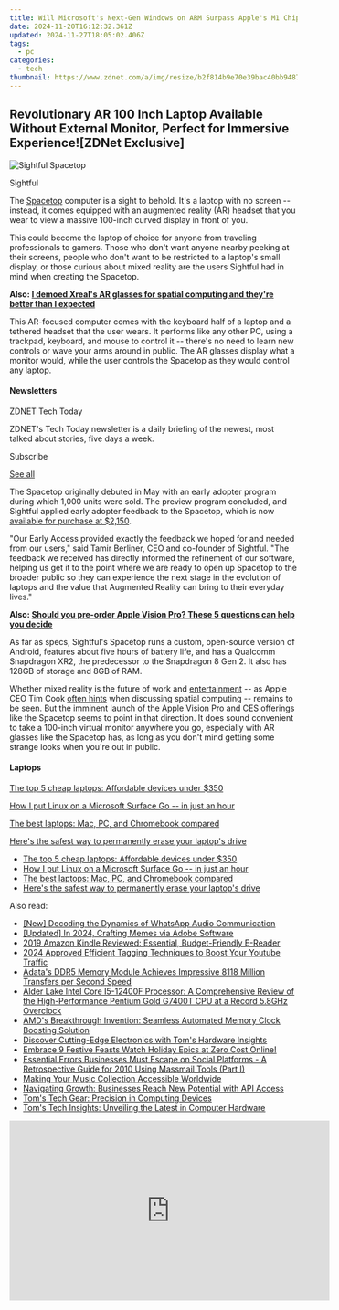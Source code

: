 ```yaml
---
title: Will Microsoft's Next-Gen Windows on ARM Surpass Apple's M1 Chips in Performance? A Deep Dive Into Future Tech
date: 2024-11-20T16:12:32.361Z
updated: 2024-11-27T18:05:02.406Z
tags:
  - pc
categories:
  - tech
thumbnail: https://www.zdnet.com/a/img/resize/b2f814b9e70e39bac40bb9487a58ad31f470cebd/2023/11/30/ef68a551-ce69-4159-8cce-3e88681376d3/microsoft-surface-laptop-studio-2-2.jpg?width=278&height=156&fit=crop&auto=webp
---
```


## Revolutionary AR 100 Inch Laptop Available Without External Monitor, Perfect for Immersive Experience![ZDNet Exclusive]

![Sightful Spacetop](https://www.zdnet.com/a/img/resize/7ff64b211bccdae9e023f61cf988dce7f8e58804/2024/01/18/92490641-9e15-4cbc-b3d4-66c68141e43c/spacetop.jpg?auto=webp&width=1280)

Sightful

The [Spacetop](https://sightful.com/) computer is a sight to behold. It's a laptop with no screen -- instead, it comes equipped with an augmented reality (AR) headset that you wear to view a massive 100-inch curved display in front of you. 

This could become the laptop of choice for anyone from traveling professionals to gamers. Those who don't want anyone nearby peeking at their screens, people who don't want to be restricted to a laptop's small display, or those curious about mixed reality are the users Sightful had in mind when creating the Spacetop. 

**Also: [I demoed Xreal's AR glasses for spatial computing and they're better than I expected](https://www.zdnet.com/article/i-demoed-xreals-ar-glasses-for-spatial-computing-and-theyre-better-than-i-expected/)**

This AR-focused computer comes with the keyboard half of a laptop and a tethered headset that the user wears. It performs like any other PC, using a trackpad, keyboard, and mouse to control it -- there's no need to learn new controls or wave your arms around in public. The AR glasses display what a monitor would, while the user controls the Spacetop as they would control any laptop.

#### Newsletters

ZDNET Tech Today

ZDNET's Tech Today newsletter is a daily briefing of the newest, most talked about stories, five days a week.

 Subscribe

[See all](https://www.zdnet.com/newsletters/)

The Spacetop originally debuted in May with an early adopter program during which 1,000 units were sold. The preview program concluded, and Sightful applied early adopter feedback to the Spacetop, which is now [available for purchase at $2,150](https://sightful.com/).

"Our Early Access provided exactly the feedback we hoped for and needed from our users," said Tamir Berliner, CEO and co-founder of Sightful. "The feedback we received has directly informed the refinement of our software, helping us get it to the point where we are ready to open up Spacetop to the broader public so they can experience the next stage in the evolution of laptops and the value that Augmented Reality can bring to their everyday lives."

**Also: [Should you pre-order Apple Vision Pro? These 5 questions can help you decide](https://www.zdnet.com/article/apple-vision-pro-should-you-pre-order/)**

As far as specs, Sightful's Spacetop runs a custom, open-source version of Android, features about five hours of battery life, and has a Qualcomm Snapdragon XR2, the predecessor to the Snapdragon 8 Gen 2\. It also has 128GB of storage and 8GB of RAM. 

Whether mixed reality is the future of work and [entertainment](https://www.zdnet.com/article/apple-is-now-marketing-vision-pro-as-the-ultimate-entertainment-device/) \-- as Apple CEO Tim Cook [often hints](https://www.zdnet.com/article/apple-vision-pro-in-stores-february-2-pre-orders-start-january-19/) when discussing spatial computing -- remains to be seen. But the imminent launch of the Apple Vision Pro and CES offerings like the Spacetop seems to point in that direction. It does sound convenient to take a 100-inch virtual monitor anywhere you go, especially with AR glasses like the Spacetop has, as long as you don't mind getting some strange looks when you're out in public. 

#### Laptops

[The top 5 cheap laptops: Affordable devices under $350](https://www.zdnet.com/article/best-cheap-laptop/ "The top 5 cheap laptops: Affordable devices under $350")

[How I put Linux on a Microsoft Surface Go -- in just an hour](https://www.zdnet.com/article/how-i-put-linux-on-a-microsoft-surface-go-in-just-an-hour/ "How I put Linux on a Microsoft Surface Go -- in just an hour")

[The best laptops: Mac, PC, and Chromebook compared](https://www.zdnet.com/article/best-laptop/ "The best laptops: Mac, PC, and Chromebook compared")

[Here's the safest way to permanently erase your laptop's drive](https://www.zdnet.com/article/wiping-a-windows-laptop-heres-the-safest-free-way-to-erase-your-personal-data/ "Here's the safest way to permanently erase your laptop's drive")

* [The top 5 cheap laptops: Affordable devices under $350](https://www.zdnet.com/article/best-cheap-laptop/ "The top 5 cheap laptops: Affordable devices under $350")
* [How I put Linux on a Microsoft Surface Go -- in just an hour](https://www.zdnet.com/article/how-i-put-linux-on-a-microsoft-surface-go-in-just-an-hour/ "How I put Linux on a Microsoft Surface Go -- in just an hour")
* [The best laptops: Mac, PC, and Chromebook compared](https://www.zdnet.com/article/best-laptop/ "The best laptops: Mac, PC, and Chromebook compared")
* [Here's the safest way to permanently erase your laptop's drive](https://www.zdnet.com/article/wiping-a-windows-laptop-heres-the-safest-free-way-to-erase-your-personal-data/ "Here's the safest way to permanently erase your laptop's drive")

<ins class="adsbygoogle"
     style="display:block"
     data-ad-format="autorelaxed"
     data-ad-client="ca-pub-7571918770474297"
     data-ad-slot="1223367746"></ins>

<ins class="adsbygoogle"
     style="display:block"
     data-ad-client="ca-pub-7571918770474297"
     data-ad-slot="8358498916"
     data-ad-format="auto"
     data-full-width-responsive="true"></ins>

<span class="atpl-alsoreadstyle">Also read:</span>
<div><ul>
<li><a href="https://fox-blue.techidaily.com/new-decoding-the-dynamics-of-whatsapp-audio-communication/"><u>[New] Decoding the Dynamics of WhatsApp Audio Communication</u></a></li>
<li><a href="https://fox-direct.techidaily.com/updated-in-2024-crafting-memes-via-adobe-software/"><u>[Updated] In 2024, Crafting Memes via Adobe Software</u></a></li>
<li><a href="https://buynow-marvelous.techidaily.com/2019-amazon-kindle-reviewed-essential-budget-friendly-e-reader/"><u>2019 Amazon Kindle Reviewed: Essential, Budget-Friendly E-Reader</u></a></li>
<li><a href="https://youtube-video-recordings.techidaily.com/2024-approved-efficient-tagging-techniques-to-boost-your-youtube-traffic/"><u>2024 Approved Efficient Tagging Techniques to Boost Your Youtube Traffic</u></a></li>
<li><a href="https://hardware-reviews.techidaily.com/adatas-ddr5-memory-module-achieves-impressive-8118-million-transfers-per-second-speed/"><u>Adata's DDR5 Memory Module Achieves Impressive 8118 Million Transfers per Second Speed</u></a></li>
<li><a href="https://hardware-reviews.techidaily.com/alder-lake-intel-core-i5-12400f-processor-a-comprehensive-review-of-the-high-performance-pentium-gold-g7400t-cpu-at-a-record-58ghz-overclock/"><u>Alder Lake Intel Core I5-12400F Processor: A Comprehensive Review of the High-Performance Pentium Gold G7400T CPU at a Record 5.8GHz Overclock</u></a></li>
<li><a href="https://hardware-reviews.techidaily.com/amds-breakthrough-invention-seamless-automated-memory-clock-boosting-solution/"><u>AMD's Breakthrough Invention: Seamless Automated Memory Clock Boosting Solution</u></a></li>
<li><a href="https://hardware-reviews.techidaily.com/discover-cutting-edge-electronics-with-toms-hardware-insights/"><u>Discover Cutting-Edge Electronics with Tom's Hardware Insights</u></a></li>
<li><a href="https://youtube-lab.techidaily.com/ce-9-festive-feasts-watch-holiday-epics-at-zero-cost-online/"><u>Embrace 9 Festive Feasts Watch Holiday Epics at Zero Cost Online!</u></a></li>
<li><a href="https://win-ratings.techidaily.com/essential-errors-businesses-must-escape-on-social-platforms-a-retrospective-guide-for-2010-using-massmail-tools-part-i/"><u>Essential Errors Businesses Must Escape on Social Platforms - A Retrospective Guide for 2010 Using Massmail Tools (Part I)</u></a></li>
<li><a href="https://youtube-zero.techidaily.com/g-your-music-collection-accessible-worldwide/"><u>Making Your Music Collection Accessible Worldwide</u></a></li>
<li><a href="https://tech-hub.techidaily.com/navigating-growth-businesses-reach-new-potential-with-api-access/"><u>Navigating Growth: Businesses Reach New Potential with API Access</u></a></li>
<li><a href="https://hardware-reviews.techidaily.com/toms-tech-gear-precision-in-computing-devices/"><u>Tom's Tech Gear: Precision in Computing Devices</u></a></li>
<li><a href="https://hardware-reviews.techidaily.com/toms-tech-insights-unveiling-the-latest-in-computer-hardware-t17239718671413/"><u>Tom's Tech Insights: Unveiling the Latest in Computer Hardware</u></a></li>
</ul></div>

<!-- affiliate ads begin -->
<iframe width="560" height="315" src="https://www.youtube.com/embed/hXIq2G0nShk?si=5Z4Fwv7ZB6oKWsdd&autoplay=1" title="YouTube video player" frameborder="0" allow="accelerometer; autoplay; clipboard-write; encrypted-media; gyroscope; picture-in-picture; web-share" referrerpolicy="strict-origin-when-cross-origin" allowfullscreen></iframe>
<!-- affiliate ads end -->

